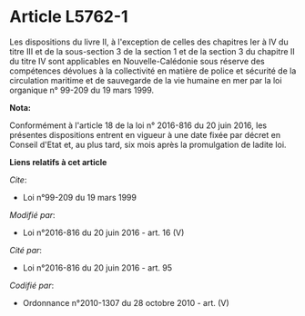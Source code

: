 # Article L5762-1

Les dispositions du livre II, à l'exception de celles des chapitres Ier à IV du titre III et de la sous-section 3 de la
section 1 et de la section 3 du chapitre II du titre IV sont applicables en Nouvelle-Calédonie sous réserve des compétences
dévolues à la collectivité en matière de police et sécurité de la circulation maritime et de sauvegarde de la vie humaine en
mer par la loi organique n° 99-209 du 19 mars 1999.

**Nota:**

Conformément à l'article 18 de la loi n° 2016-816 du 20 juin 2016, les présentes dispositions entrent en vigueur à une date
fixée par décret en Conseil d'Etat et, au plus tard, six mois après la promulgation de ladite loi.

**Liens relatifs à cet article**

_Cite_:

  - Loi n°99-209 du 19 mars 1999

_Modifié par_:

  - Loi n°2016-816 du 20 juin 2016 - art. 16 (V)

_Cité par_:

  - Loi n°2016-816 du 20 juin 2016 - art. 95

_Codifié par_:

  - Ordonnance n°2010-1307 du 28 octobre 2010 - art. (V)

